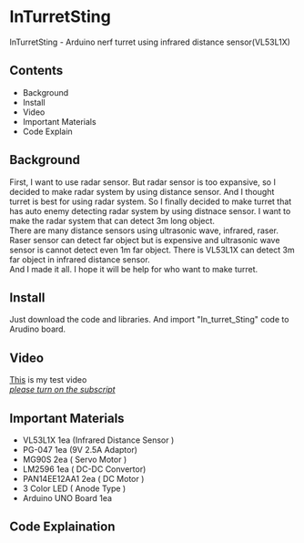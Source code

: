 # InTurretSting
InTurretSting - Arduino nerf turret using infrared distance sensor(VL53L1X)

## Contents
- Background
- Install
- Video
- Important Materials
- Code Explain

## Background
First, I want to use radar sensor. But radar sensor is too expansive, so I decided to make radar system by using distance sensor. 
And I thought turret is best for using radar system. So I finally decided to make turret that has auto enemy detecting radar system by using distnace sensor. I want to make the radar system that can detect 3m long object. <br> 
There are many distance sensors using ultrasonic wave, infrared, raser. Raser sensor can detect far object but is expensive and ultrasonic wave sensor is cannot detect even 1m far object. There is VL53L1X can detect 3m far object in infrared distance sensor. 
<br>And I made it all. I hope it will be help for who want to make turret.

## Install
Just download the code and libraries.
And import "In_turret_Sting" code to Arudino board.

## Video
[This](https://youtu.be/yleDrqbNKQg) is my test video <br>
<u>*please turn on the subscript*</u>

## Important Materials
- VL53L1X 1ea (Infrared Distance Sensor )
- PG-047 1ea (9V 2.5A Adaptor)
- MG90S 2ea ( Servo Motor )
- LM2596 1ea ( DC-DC Convertor)
- PAN14EE12AA1 2ea ( DC Motor )
- 3 Color LED ( Anode Type )
- Arduino UNO Board 1ea

## Code Explaination
